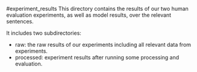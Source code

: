 #experiment_results
This directory contains the results of our two human evaluation experiments, as well as model results, over the relevant sentences.

It includes two subdirectories:
- raw: the raw results of our experiments including all relevant data from experiments.
- processed: experiment results after running some processing and evaluation.
